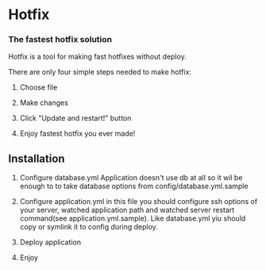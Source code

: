 # Hotfix

### The fastest hotfix solution

Hotfix is a tool for making fast hotfixes without deploy.


There are only four simple steps needed to make hotfix:

1) Choose file

2) Make changes

3) Click "Update and restart!" button

4) Enjoy fastest hotfix you ever made!

Installation
------------

1) Configure database.yml
Application doesn't use db at all so it wil be enough to to take database options from config/database.yml.sample

2) Configure application.yml
in this file you should configure ssh options of your server, watched application path and watched server restart command(see application.yml.sample). Like database.yml yiu should copy or symlink it to config during deploy.

3) Deploy application

4) Enjoy 